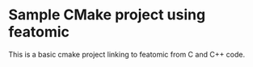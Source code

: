 # Sample CMake project using featomic

This is a basic cmake project linking to featomic from C and C++ code.
